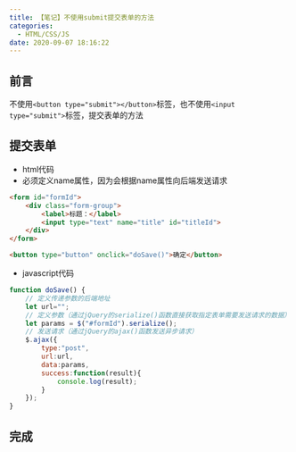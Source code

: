 ```yaml
---
title: 【笔记】不使用submit提交表单的方法
categories:
  - HTML/CSS/JS
date: 2020-09-07 18:16:22
---
```


## 前言

不使用`<button type="submit"></button>`标签，也不使用`<input type="submit">`标签，提交表单的方法

<!-- more -->

## 提交表单

- html代码
- 必须定义name属性，因为会根据name属性向后端发送请求

``` html
<form id="formId">
    <div class="form-group">
        <label>标题：</label>
        <input type="text" name="title" id="titleId">
    </div>
</form>

<button type="button" onclick="doSave()">确定</button>
```

- javascript代码

``` javascript
function doSave() {
    // 定义传递参数的后端地址
    let url="";
    // 定义参数（通过jQuery的serialize()函数直接获取指定表单需要发送请求的数据）
    let params = $("#formId").serialize();
    // 发送请求（通过jQuery的ajax()函数发送异步请求）
    $.ajax({
        type:"post",
        url:url,
        data:params,
        success:function(result){
            console.log(result);
        }
    });
}
```

## 完成

